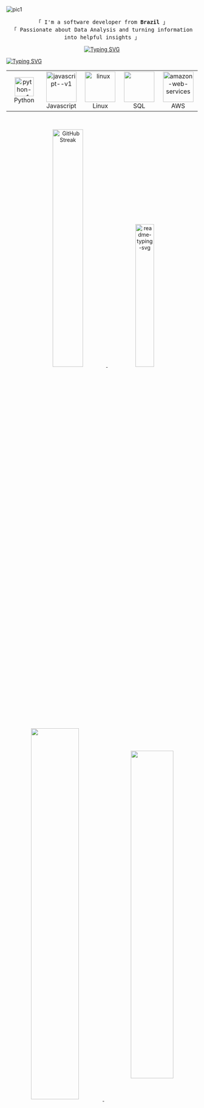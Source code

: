 <!-- banner -->
![pic1](https://github.com/halfrost/halfrost/blob/master/icons/header_1.png)

<!-- texto de welcome -->
 <p align="center">
        <samp>
                「 I'm a software developer from <b>Brazil</b> 」
                <br>
                「 Passionate about Data Analysis and turning information into helpful insights</b> 」
                <br>
        </samp>
 </p>

<!-- frase -->
<p align = center>
<a href="https://git.io/typing-svg"><img src="https://readme-typing-svg.herokuapp.com?font=Roboto&weight=700&size=15&letterSpacing=&duration=3000&pause=800&color=FFFFFF&width=435&lines=%22I+have+not+failed.+I%E2%80%99ve+just+found+10%2C000+ways+that+won%E2%80%99t+work%22" alt="Typing SVG" /></a>
</p>

<!-- texto tools & tech-->
<a href="https://git.io/typing-svg"><img src="https://readme-typing-svg.herokuapp.com?font=Roboto&weight=700&size=23&duration=1&pause=100000&color=FFA4C7&width=435&lines=Tools+%26+tech+I've+worked+with+%F0%9F%94%A7" alt="Typing SVG" /></a>

<!-- tabela -->
<table align="center">
    <tr>
        <td align="center" width="90">
            <img width="50" height="auto" src="https://img.icons8.com/ios/80/FFA4C7/python--v1.png" alt="python--v1"/>
            <br>Python
        </td>
        <td align="center" width="90">
            <img width="80" height="auto" src="https://img.icons8.com/ios/80/FFA4C7/javascript--v1.png" alt="javascript--v1"/>
            <br>Javascript
        </td>
        <td align="center" width="90">
            <img width="80" height="auto" src="https://img.icons8.com/ios-filled/80/FFA4C7/linux.png" alt="linux"/>
            <br>Linux
        </td>
        <td align="center" width="90">
            <img width="80" height="auto" src="https://img.icons8.com/?size=80&id=3767&format=png&color=FFA4C7"/>
            <br>SQL
        </td>
        <td align="center" width="90">
            <img width="80" height="auto" src="https://img.icons8.com/material-sharp/80/FFA4C7/amazon-web-services.png" alt="amazon-web-services"/>
            <br>AWS
        </td>
    </tr>
</table>


<!-- status do github -->
<br>
<div>
  <p align="center">
    <a href="https://git.io/streak-stats">
      <img height="auto" width="40%" src="https://github-readme-streak-stats.herokuapp.com?user=itscypriano&theme=omni&background=00000000&border=FFA4C7&ring=FFA4C7&stroke=FFA4C7&fire=FFA4C7&currStreakNum=FF4BB4&sideNums=FF4BB4&currStreakLabel=FF4BB4&dates=FF4BB4" alt="GitHub Streak" />
    </a>
    &nbsp;&nbsp;&nbsp;&nbsp; <!-- Espaço entre as imagens -->
    <img height="auto" width="31%" src="https://github-readme-stats.vercel.app/api/top-langs/?username=itscypriano&layout=compact&cardType=github&bg_color=00000000&Text=000&title_color=FFA4C7FF&border_color=FFA4C7&card_width=200&hide=jupyter%20notebook" alt="readme-typing-svg">
  </p>
</div>


<!-- repositórios favoritos -->

<p align="center">
 <a href="https://github.com/itscypriano/projetinhos">
  <img width='50%' align="center" src="https://github-readme-stats.vercel.app/api/pin/?username=itscypriano&repo=projetinhos&border_color=FFA4C7&bg_color=0D1117&title_color=FFA4C7&text_color=8B949E&icon_color=FFA4C7" />
 </a>
<span>&nbsp;</span>
 <a href="https://github.com/itscypriano/oracle-next-education">
  <img width='47%' align="center" src="https://github-readme-stats.vercel.app/api/pin/?username=itscypriano&repo=oracle-next-education&border_color=FFA4C7&bg_color=0D1117&title_color=FFA4C7&text_color=8B949E&icon_color=FFA4C7" />
 </a>
</p>
